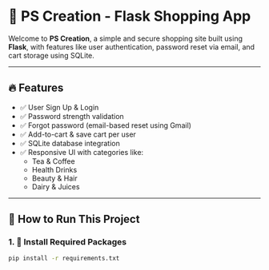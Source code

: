 # 🛒 PS Creation - Flask Shopping App

Welcome to **PS Creation**, a simple and secure shopping site built using **Flask**, with features like user authentication, password reset via email, and cart storage using SQLite.

---

## 🔥 Features

- ✅ User Sign Up & Login
- ✅ Password strength validation
- ✅ Forgot password (email-based reset using Gmail)
- ✅ Add-to-cart & save cart per user
- ✅ SQLite database integration
- ✅ Responsive UI with categories like:
  - Tea & Coffee
  - Health Drinks
  - Beauty & Hair
  - Dairy & Juices

---

## 🚀 How to Run This Project

### 1. 🔧 Install Required Packages

```bash
pip install -r requirements.txt
